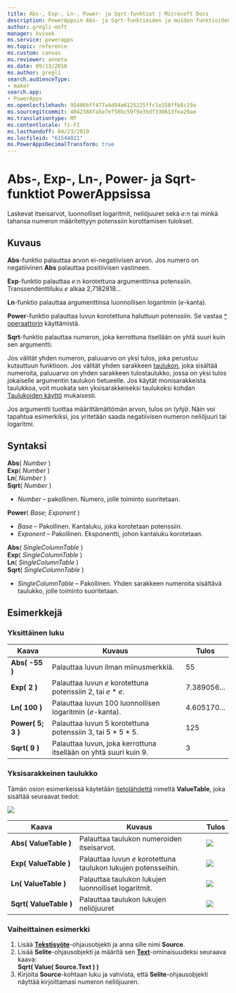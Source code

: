 ```yaml
---
title: Abs-, Exp-, Ln-, Power- ja Sqrt-funktiot | Microsoft Docs
description: PowerAppsin Abs- ja Sqrt-funktioiden ja muiden funktioiden viitetiedot, mukaan lukien syntaksi ja esimerkit
author: gregli-msft
manager: kvivek
ms.service: powerapps
ms.topic: reference
ms.custom: canvas
ms.reviewer: anneta
ms.date: 09/13/2016
ms.author: gregli
search.audienceType:
- maker
search.app:
- PowerApps
ms.openlocfilehash: 95406bff477a4d84a6125225ffc1e158ffb8c19a
ms.sourcegitcommit: 4042388fa5e7ef50bc59f9e35df330613fea29ae
ms.translationtype: MT
ms.contentlocale: fi-FI
ms.lasthandoff: 04/23/2019
ms.locfileid: "61544021"
ms.PowerAppsDecimalTransform: true
---
```

# <a name="abs-exp-ln-power-and-sqrt-functions-in-powerapps"></a>Abs-, Exp-, Ln-, Power- ja Sqrt-funktiot PowerAppsissa
Laskevat itseisarvot, luonnolliset logaritmit, neliöjuuret sekä *e*:n tai minkä tahansa numeron määritettyyn potenssiin korottamisen tulokset.

## <a name="description"></a>Kuvaus
**Abs**-funktio palauttaa arvon ei-negatiivisen arvon. Jos numero on negatiivinen **Abs** palauttaa positiivisen vastineen.

**Exp**-funktio palauttaa *e*:n korotettuna argumenttinsa potenssiin.  Transsendenttiluku *e* alkaa 2,7182818...

**Ln**-funktio palauttaa argumenttinsa luonnollisen logaritmin (*e*-kanta).

**Power**-funktio palauttaa luvun korotettuna haluttuun potenssiin.  Se vastaa [**^** operaattorin](operators.md) käyttämistä.

**Sqrt**-funktio palauttaa numeron, joka kerrottuna itsellään on yhtä suuri kuin sen argumentti.

Jos välität yhden numeron, paluuarvo on yksi tulos, joka perustuu kutsuttuun funktioon.  Jos välität yhden sarakkeen [taulukon](../working-with-tables.md), joka sisältää numeroita, paluuarvo on yhden sarakkeen tulostaulukko, jossa on yksi tulos jokaiselle argumentin taulukon tietueelle. Jos käytät monisarakkeista taulukkoa, voit muokata sen yksisarakkeiseksi taulukoksi kohdan [Taulukoiden käyttö](../working-with-tables.md) mukaisesti.  

Jos argumentti tuottaa määrittämättömän arvon, tulos on *tyhjä*.  Näin voi tapahtua esimerkiksi, jos yritetään saada negatiivisen numeron neliöjuuri tai logaritmi.

## <a name="syntax"></a>Syntaksi
**Abs**( *Number* )<br>**Exp**( *Number* )<br>**Ln**( *Number* )<br>**Sqrt**( *Number* )

* *Number* – pakollinen. Numero, jolle toiminto suoritetaan.

**Power**( *Base*; *Exponent* )

* *Base* – Pakollinen. Kantaluku, joka korotetaan potenssiin.
* *Exponent* – Pakollinen. Eksponentti, johon kantaluku korotetaan.

**Abs**( *SingleColumnTable* )<br>**Exp**( *SingleColumnTable* )<br>**Ln**( *SingleColumnTable* )<br>**Sqrt**( *SingleColumnTable* )

* *SingleColumnTable* – Pakollinen. Yhden sarakkeen numeroita sisältävä taulukko, jolle toiminto suoritetaan.

## <a name="examples"></a>Esimerkkejä
### <a name="single-number"></a>Yksittäinen luku

| Kaava | Kuvaus | Tulos |
| --- | --- | --- |
| **Abs( -55 )** |Palauttaa luvun ilman miinusmerkkiä. |55 |
| **Exp( 2 )** |Palauttaa luvun *e* korotettuna potenssiin 2, tai *e* \* *e*. |7.389056... |
| **Ln( 100 )** |Palauttaa luvun 100 luonnollisen logaritmin (*e*-kanta). |4.605170... |
| **Power( 5; 3 )** |Palauttaa luvun 5 korotettuna potenssiin 3, tai 5 \* 5 \* 5. |125 |
| **Sqrt( 9 )** |Palauttaa luvun, joka kerrottuna itsellään on yhtä suuri kuin 9. |3 |

### <a name="single-column-table"></a>Yksisarakkeinen taulukko
Tämän osion esimerkeissä käytetään [tietolähdettä](../working-with-data-sources.md) nimeltä **ValueTable**, joka sisältää seuraavat tiedot:

![](media/function-numericals/values.png)

| Kaava | Kuvaus | Tulos |
| --- | --- | --- |
| **Abs(&nbsp;ValueTable&nbsp;)** |Palauttaa taulukon numeroiden itseisarvot. |<style> img { max-width: none } </style> ![](media/function-numericals/values-abs.png) |
| **Exp(&nbsp;ValueTable&nbsp;)** |Palauttaa luvun *e* korotettuna taulukon lukujen potensseihin. |<style> img { max-width: none } </style> ![](media/function-numericals/values-exp.png) |
| **Ln(&nbsp;ValueTable&nbsp;)** |Palauttaa taulukon lukujen luonnolliset logaritmit. |<style> img { max-width: none } </style> ![](media/function-numericals/values-ln.png) |
| **Sqrt(&nbsp;ValueTable&nbsp;)** |Palauttaa taulukon lukujen neliöjuuret |![](media/function-numericals/values-sqrt.png) |

### <a name="step-by-step-example"></a>Vaiheittainen esimerkki
1. Lisää **[Tekstisyöte](../controls/control-text-input.md)**-ohjausobjekti ja anna sille nimi **Source**.
2. Lisää **Selite**-ohjausobjekti ja määritä sen **[Text](../controls/properties-core.md)**-ominaisuudeksi seuraava kaava:
   <br>
   **Sqrt( Value( Source.Text ) )**
3. Kirjoita **Source**-kohtaan luku ja vahvista, että **Selite**-ohjausobjekti näyttää kirjoittamasi numeron neliöjuuren.

